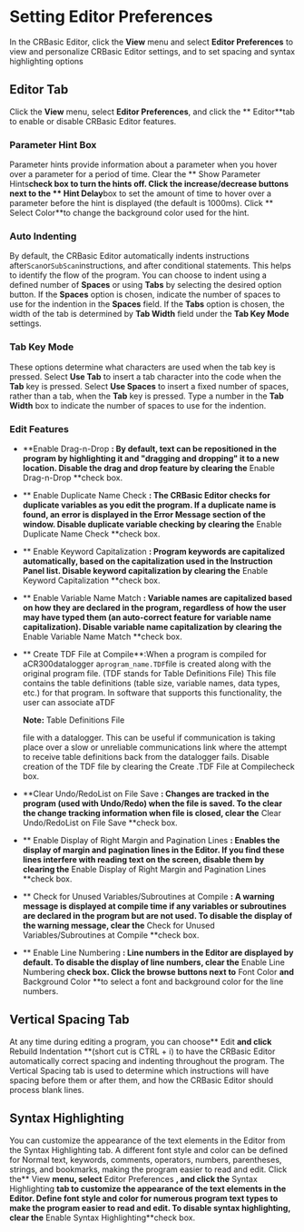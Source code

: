 # Setting Editor Preferences

In the CRBasic Editor, click the **View** menu and select **Editor Preferences** to view and personalize CRBasic Editor settings, and to set spacing and syntax highlighting options

## Editor Tab

Click the **View** menu, select **Editor Preferences**, and click the ** Editor**tab to enable or disable CRBasic Editor features.

### Parameter Hint Box

Parameter hints provide information about a parameter when you hover over a parameter for a period of time. Clear the ** Show Parameter Hints**check box to turn the hints off. Click the increase/decrease buttons next to the ** Hint Delay**box to set the amount of time to hover over a parameter before the hint is displayed (the default is 1000ms). Click ** Select Color**to change the background color used for the hint.

### Auto Indenting

By default, the CRBasic Editor automatically indents instructions after`Scan`or`SubScan`instructions, and after conditional statements. This helps to identify the flow of the program. You can choose to indent using a defined number of **Spaces** or using **Tabs** by selecting the desired option button. If the **Spaces** option is chosen, indicate the number of spaces to use for the indention in the **Spaces** field. If the **Tabs** option is chosen, the width of the tab is determined by **Tab Width** field under the **Tab Key Mode** settings.

### Tab Key Mode

These options determine what characters are used when the tab key is pressed. Select **Use Tab** to insert a tab character into the code when the **Tab** key is pressed. Select **Use Spaces** to insert a fixed number of spaces, rather than a tab, when the **Tab** key is pressed. Type a number in the **Tab Width** box to indicate the number of spaces to use for the indention.

### Edit Features

- **Enable Drag-n-Drop **: By default, text can be repositioned in the program by highlighting it and "dragging and dropping" it to a new location. Disable the drag and drop feature by clearing the** Enable Drag-n-Drop **check box.

- ** Enable Duplicate Name Check **: The CRBasic Editor checks for duplicate variables as you edit the program. If a duplicate name is found, an error is displayed in the Error Message section of the window. Disable duplicate variable checking by clearing the** Enable Duplicate Name Check **check box.

- ** Enable Keyword Capitalization **: Program keywords are capitalized automatically, based on the capitalization used in the Instruction Panel list. Disable keyword capitalization by clearing the** Enable Keyword Capitalization **check box.

- ** Enable Variable Name Match **: Variable names are capitalized based on how they are declared in the program, regardless of how the user may have typed them (an auto-correct feature for variable name capitalization). Disable variable name capitalization by clearing the** Enable Variable Name Match **check box.

- ** Create TDF File at Compile**:When a program is compiled for aCR300datalogger a`program_name.TDF`file is created along with the original program file. (TDF stands for Table Definitions File) This file contains the table definitions (table size, variable names, data types, etc.) for that program. In software that supports this functionality, the user can associate aTDF

  **Note:** Table Definitions File

  file with a datalogger. This can be useful if communication is taking place over a slow or unreliable communications link where the attempt to receive table definitions back from the datalogger fails. Disable creation of the TDF file by clearing the Create .TDF File at Compilecheck box.

- **Clear Undo/RedoList on File Save **: Changes are tracked in the program (used with Undo/Redo) when the file is saved. To the clear the change tracking information when file is closed, clear the** Clear Undo/RedoList on File Save **check box.

- ** Enable Display of Right Margin and Pagination Lines **: Enables the display of margin and pagination lines in the Editor. If you find these lines interfere with reading text on the screen, disable them by clearing the** Enable Display of Right Margin and Pagination Lines **check box.

- ** Check for Unused Variables/Subroutines at Compile **: A warning message is displayed at compile time if any variables or subroutines are declared in the program but are not used. To disable the display of the warning message, clear the** Check for Unused Variables/Subroutines at Compile **check box.

- ** Enable Line Numbering **: Line numbers in the Editor are displayed by default. To disable the display of line numbers, clear the** Enable Line Numbering **check box. Click the browse buttons next to** Font Color **and** Background Color **to select a font and background color for the line numbers.

## Vertical Spacing Tab

At any time during editing a program, you can choose** Edit **and click** Rebuild Indentation **(short cut is CTRL + i) to have the CRBasic Editor automatically correct spacing and indenting throughout the program. The Vertical Spacing tab is used to determine which instructions will have spacing before them or after them, and how the CRBasic Editor should process blank lines.

## Syntax Highlighting

You can customize the appearance of the text elements in the Editor from the Syntax Highlighting tab. A different font style and color can be defined for Normal text, keywords, comments, operators, numbers, parentheses, strings, and bookmarks, making the program easier to read and edit. Click the** View **menu, select** Editor Preferences **, and click the** Syntax Highlighting **tab to customize the appearance of the text elements in the Editor. Define font style and color for numerous program text types to make the program easier to read and edit. To disable syntax highlighting, clear the** Enable Syntax Highlighting**check box.
